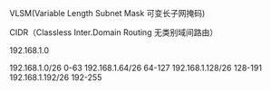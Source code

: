 VLSM(Variable Length Subnet Mask 可变长子网掩码)

CIDR（Classless Inter.Domain Routing 无类别域间路由）

192.168.1.0

192.168.1.0/26  0-63
192.168.1.64/26 64-127
192.168.1.128/26    128-191
192.168.1.192/26    192-255